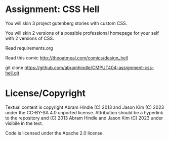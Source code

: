 Assignment: CSS Hell
====================

You will skin 3 project gutenberg stories with custom CSS.

You will skin 2 versions of a possible professional homepage for your
self with 2 versions of CSS.

Read requirements.org

Read this comic http://theoatmeal.com/comics/design_hell

git clone https://github.com/abramhindle/CMPUT404-assignment-css-hell.git

License/Copyright
=================

Textual content is copyright Abram Hindle (C) 2013 and Jason Kim (C) 2023 under the CC-BY-SA
4.0 unported license. Attribution should be a hyperlink to the
repository and (C) 2013 Abram Hindle and Jason Kim (C) 2023 under visibile in the text.

Code is licensed under the Apache 2.0 license.


